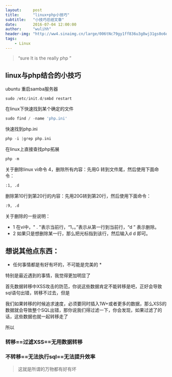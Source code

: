 ```yaml
---
layout:     post
title:      "linux+php小技巧"
subtitle:   "小技巧总结文章"
date:       2016-07-04 12:00:00
author:     "wulihh"
header-img: "http://ww4.sinaimg.cn/large/006tNc79gy1ff836u3g8wj31gs0o6qs7.jpg"
tags:
    - Linux
---
```

> “sure It is the really php ”


## linux与php结合的小技巧


ubuntu 重启samba服务器

``` php
sudo /etc/init.d/smbd restart
```
在linux下快速找到某个确定的文件

``` php
sudo find / -name 'php.ini'  
```
快速找到php.ini

``` php
php -i |grep php.ini
```
在linux上直接查找php拓展

``` php
php -m
```
关于删除linux vi命令
4，删除所有内容：先用G 转到文件尾，然后使用下面命令：

``` bash
:1, .d
```
   删除第10行到第20行的内容：先用20G转到第20行，然后使用下面命令：

``` bash
:9, .d
```
关于删除的一些说明：

* 1 在vi中，" .  "表示当前行，“1，。”表示从第一行到当前行，“d ” 表示删除。
* 2 如果只是想删除某一行，那么把光标指到该行，然后输入d d 即可。

## 想说其他点东西：
* 任何事情都是有好有坏的，不可能是完美的 *

特别是最近遇到的事情，我觉得更加明显了

首先数据转移中XSS攻击的防范，你说这些数据肯定不能转移是吧，正好会导致sql语句出错，转移不过去，但是

我们如果转移的时候追求速度，必须要同时插入1W+或者更多的数据，那么XSS的数据就会导致整个SQL出错，那你说我们得过滤一下，你会发现，如果过滤了的话，这些数据也就一起转移走了

所以

### 转移==过滤XSS==无用数据转移

### 不转移==无法执行sql==无法提升效率

> 这就是所谓的万物都有好有坏